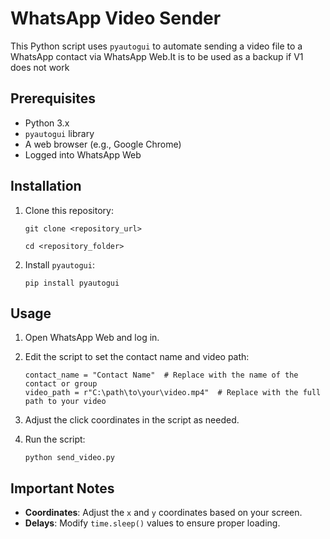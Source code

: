 # WhatsApp Video Sender

This Python script uses `pyautogui` to automate sending a video file to a WhatsApp contact via WhatsApp Web.It is to be used as a backup if V1 does not work

## Prerequisites

- Python 3.x
- `pyautogui` library
- A web browser (e.g., Google Chrome)
- Logged into WhatsApp Web

## Installation

1. Clone this repository:

   `git clone <repository_url>`

   `cd <repository_folder>`

2. Install `pyautogui`:

   `pip install pyautogui`

## Usage

1. Open WhatsApp Web and log in.

2. Edit the script to set the contact name and video path:

   `contact_name = "Contact Name"  # Replace with the name of the contact or group`  
   `video_path = r"C:\path\to\your\video.mp4"  # Replace with the full path to your video`

3. Adjust the click coordinates in the script as needed.

4. Run the script:

   `python send_video.py`

## Important Notes

- **Coordinates**: Adjust the `x` and `y` coordinates based on your screen.
- **Delays**: Modify `time.sleep()` values to ensure proper loading.



